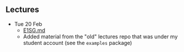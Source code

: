 ## Lectures

* Tue 20 Feb
    * [E1SG.md](E1SG.md)
    * Added material from the "old" lectures repo that was under my student account (see the `examples` package)


